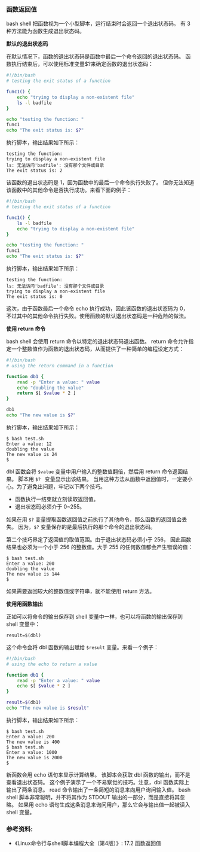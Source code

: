 ### 函数返回值

bash shell 把函数视为一个小型脚本，运行结束时会返回一个退出状态码。
有 3 种方法能为函数生成退出状态码。

**默认的退出状态码**

在默认情况下，函数的退出状态码是函数中最后一个命令返回的退出状态码。
函数执行结束后，可以使用标准变量$?来确定函数的退出状态码：

```bash
#!/bin/bash
# testing the exit status of a function

func1() {
	echo "trying to display a non-existent file"
	ls -l badfile
}

echo "testing the function: "
func1
echo "The exit status is: $?"
```

执行脚本，输出结果如下所示：

```
testing the function:
trying to display a non-existent file
ls: 无法访问'badfile': 没有那个文件或目录
The exit status is: 2
```

该函数的退出状态码是 1，因为函数中的最后一个命令执行失败了。
但你无法知道该函数中的其他命令是否执行成功。来看下面的例子：

```bash
#!/bin/bash
# testing the exit status of a function

func1() {
	ls -l badfile
	echo "trying to display a non-existent file"
}

echo "testing the function: "
func1
echo "The exit status is: $?"
```

执行脚本，输出结果如下所示：

```
testing the function:
ls: 无法访问'badfile': 没有那个文件或目录
trying to display a non-existent file
The exit status is: 0
```

这次，由于函数最后一个命令 echo 执行成功，因此该函数的退出状态码为 0，
不过其中的其他命令执行失败。使用函数的默认退出状态码是一种危险的做法。


**使用 return 命令**

bash shell 会使用 return 命令以特定的退出状态码退出函数。
return 命令允许指定一个整数值作为函数的退出状态码，从而提供了一种简单的编程设定方式：

```bash
#!/bin/bash
# using the return command in a function

function db1 {
	read -p "Enter a value: " value
	echo "doubling the value"
	return $[ $value * 2 ]
}

db1
echo "The new value is $?"
```

执行脚本，输出结果如下所示：

```
$ bash test.sh
Enter a value: 12
doubling the value
The new value is 24
$
```

dbl 函数会将 `$value` 变量中用户输入的整数值翻倍，然后用 return 命令返回结果。
脚本用 `$? ` 变量显示出该结果。
当用这种方法从函数中返回值时，一定要小心。为了避免出问题，牢记以下两个技巧。
- 函数执行一结束就立刻读取返回值。
- 退出状态码必须介于 0~255。

如果在用 `$?` 变量提取函数返回值之前执行了其他命令，那么函数的返回值会丢失。
因为，`$?` 变量保存的是最后执行的那个命令的退出状态码。

第二个技巧界定了返回值的取值范围。由于退出状态码必须小于 256，
因此函数结果也必须为一个小于 256 的整数值。大于 255 的任何数值都会产生错误的值：

```
$ bash test.sh
Enter a value: 200
doubling the value
The new value is 144
$
```

如果需要返回较大的整数值或字符串，就不能使用 return 方法。


**使用用函数输出**

正如可以将命令的输出保存到 shell 变量中一样，也可以将函数的输出保存到 shell 变量中：

```
result=$(dbl)
```

这个命令会将 dbl 函数的输出赋给 `$result` 变量。来看一个例子：

```bash
#!/bin/bash
# using the echo to return a value

function db1 {
	read -p "Enter a value: " value
	echo $[ $value * 2 ]
}

result=$(db1)
echo "The new value is $result"
```

执行脚本，输出结果如下所示：

```
$ bash test.sh
Enter a value: 200
The new value is 400
$ bash test.sh
Enter a value: 1000
The new value is 2000
$
```

新函数会用 echo 语句来显示计算结果。
该脚本会获取 dbl 函数的输出，而不是查看退出状态码。
这个例子演示了一个不易察觉的技巧。注意，dbl 函数实际上输出了两条消息。
read 命令输出了一条简短的消息来向用户询问输入值。
bash shell 脚本非常聪明，并不将其作为 STDOUT 输出的一部分，而是直接将其忽略。
如果用 echo 语句生成这条消息来询问用户，那么它会与输出值一起被读入 shell 变量。


### 参考资料:
- 《Linux命令行与shell脚本编程大全（第4版）》: 17.2 函数返回值

